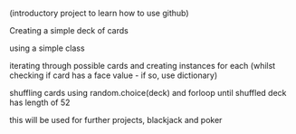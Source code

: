 (introductory project to learn how to use github)

Creating a simple deck of cards

using a simple class 


iterating through possible cards and creating instances for each
(whilst checking if card has a face value - if so, use dictionary)

shuffling cards using random.choice(deck) and forloop until shuffled deck has length of 52

this will be used for further projects, blackjack and poker
